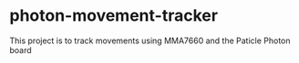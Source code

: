 # photon-movement-tracker
This project is to track movements using MMA7660 and the Paticle Photon board
